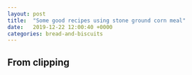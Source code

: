 ```yaml
---
layout: post
title:  "Some good recipes using stone ground corn meal"
date:   2019-12-22 12:00:40 +0000
categories: bread-and-biscuits
---
```


## From clipping